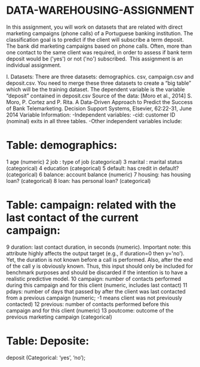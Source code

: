 # DATA-WAREHOUSING-ASSIGNMENT
In this assignment, you will work on datasets that are related with direct marketing campaigns (phone calls) of a Portuguese banking institution. 
The classification goal is to predict if the client will subscribe a term deposit. The bank did marketing campaigns based on phone calls. 
Often, more than one contact to the same client was required, in order to assess if bank term deposit would be ('yes') or not ('no') subscribed. 
This assignment is an individual assignment.

I. Datasets: 
There are three datasets: demographics. csv, campaign.csv and deposit.csv. You need to merge these three datasets to create a “big table” which will be the training dataset. The dependent variable is the variable “deposit” contained in deposit.csv 
Source of the data:
[Moro et al., 2014] S. Moro, P. Cortez and P. Rita. A Data-Driven Approach to Predict the Success of Bank Telemarketing. Decision Support Systems, Elsevier, 62:22-31, June 2014
  Variable Information:
-Independent variables:
-cid: customer ID (nominal) exits in all three tables.
-Other independent variables include:
  # Table: demographics:
1 age (numeric)
2 job : type of job (categorical)
3 marital : marital status (categorical)
4 education (categorical)
5 default: has credit in default? (categorical)
6 balance: account balance (numeric)
7 housing: has housing loan? (categorical)
8 loan: has personal loan? (categorical)
  # Table: campaign: related with the last contact of the current campaign:
9 duration: last contact duration, in seconds (numeric). Important note: this attribute highly affects the output target (e.g., if duration=0 then y='no'). Yet, the duration is not known before a call is performed. Also, after the end of the call y is obviously known. Thus, this input should only be included for benchmark purposes and should be discarded if the intention is to have a realistic predictive model.
10 campaign: number of contacts performed during this campaign and for this client (numeric, includes last contact)
11 pdays: number of days that passed by after the client was last contacted from a previous campaign (numeric; -1 means client was not previously contacted)
12 previous: number of contacts performed before this campaign and for this client (numeric)
13 poutcome: outcome of the previous marketing campaign (categorical)
  # Table: Deposite:
deposit (Categorical: ‘yes’, ‘no’);
